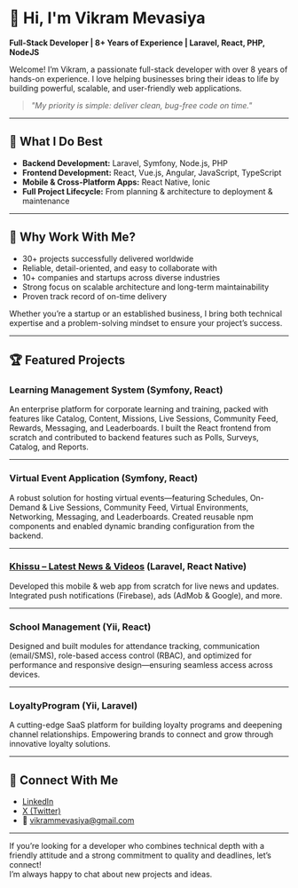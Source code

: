 # 👋 Hi, I'm Vikram Mevasiya

**Full-Stack Developer | 8+ Years of Experience | Laravel, React, PHP, NodeJS**

Welcome! I’m Vikram, a passionate full-stack developer with over 8 years of hands-on experience. I love helping businesses bring their ideas to life by building powerful, scalable, and user-friendly web applications.

> _"My priority is simple: deliver clean, bug-free code on time."_

---

## 🚀 What I Do Best

- **Backend Development:** Laravel, Symfony, Node.js, PHP
- **Frontend Development:** React, Vue.js, Angular, JavaScript, TypeScript
- **Mobile & Cross-Platform Apps:** React Native, Ionic
- **Full Project Lifecycle:** From planning & architecture to deployment & maintenance

---

## 🌟 Why Work With Me?

- 30+ projects successfully delivered worldwide
- Reliable, detail-oriented, and easy to collaborate with
- 10+ companies and startups across diverse industries
- Strong focus on scalable architecture and long-term maintainability
- Proven track record of on-time delivery

Whether you’re a startup or an established business, I bring both technical expertise and a problem-solving mindset to ensure your project’s success.

---

## 🏆 Featured Projects

### Learning Management System (Symfony, React)
An enterprise platform for corporate learning and training, packed with features like Catalog, Content, Missions, Live Sessions, Community Feed, Rewards, Messaging, and Leaderboards. I built the React frontend from scratch and contributed to backend features such as Polls, Surveys, Catalog, and Reports.

---

### Virtual Event Application (Symfony, React)
A robust solution for hosting virtual events—featuring Schedules, On-Demand & Live Sessions, Community Feed, Virtual Environments, Networking, Messaging, and Leaderboards. Created reusable npm components and enabled dynamic branding configuration from the backend.

---

### [Khissu – Latest News & Videos](https://khissu.com) (Laravel, React Native)
Developed this mobile & web app from scratch for live news and updates. Integrated push notifications (Firebase), ads (AdMob & Google), and more.

---

### School Management (Yii, React)
Designed and built modules for attendance tracking, communication (email/SMS), role-based access control (RBAC), and optimized for performance and responsive design—ensuring seamless access across devices.

---

### LoyaltyProgram (Yii, Laravel)
A cutting-edge SaaS platform for building loyalty programs and deepening channel relationships. Empowering brands to connect and grow through innovative loyalty solutions.

---

## 🔗 Connect With Me

- [LinkedIn](https://www.linkedin.com/in/vikram-mevasiya/)
- [X (Twitter)](https://x.com/vikram_mevasiya)
- 📧 vikrammevasiya@gmail.com

---

If you’re looking for a developer who combines technical depth with a friendly attitude and a strong commitment to quality and deadlines, let’s connect!  
I’m always happy to chat about new projects and ideas.
